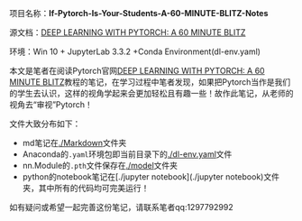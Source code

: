 项目名称：**If-Pytorch-Is-Your-Students-A-60-MINUTE-BLITZ-Notes**

源文档：[DEEP LEARNING WITH PYTORCH: A 60 MINUTE BLITZ](https://pytorch.org/tutorials/beginner/blitz/autograd_tutorial.html#sphx-glr-beginner-blitz-autograd-tutorial-py)

环境：Win 10 + JupyterLab 3.3.2 +Conda Environment(dl-env.yaml)



本文是笔者在阅读Pytorch官网[DEEP LEARNING WITH PYTORCH: A 60 MINUTE BLITZ](https://pytorch.org/tutorials/beginner/blitz/autograd_tutorial.html#sphx-glr-beginner-blitz-autograd-tutorial-py)教程的笔记，在学习过程中笔者发现，如果把Pytorch当作是我们的学生去认识，这样的视角学起来会更加轻松且有趣一些！故作此笔记，从老师的视角去“审视”Pytorch！



文件大致分布如下：

- md笔记在[./Markdown](./Markdown)文件夹
- Anaconda的`.yaml`环境包即当前目录下的[./dl-env.yaml](./dl-env.yaml)文件
- nn.Module的`.pth`文件保存在[./model](./model)文件夹
- python的notebook笔记在[./jupyter notebook](./jupyter notebook)文件夹，其中所有的代码均可完美运行！



如有疑问或希望一起完善这份笔记，请联系笔者qq:1297792992

